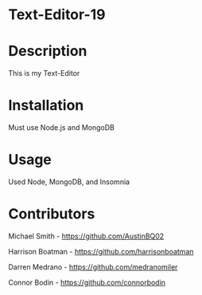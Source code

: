 # Text-Editor-19

# Description

This is my Text-Editor

# Installation

Must use Node.js and MongoDB

# Usage

Used Node, MongoDB, and Insomnia

# Contributors

Michael Smith - https://github.com/AustinBQ02

Harrison Boatman - https://github.com/harrisonboatman

Darren Medrano - https://github.com/medranomiler

Connor Bodin - https://github.com/connorbodin